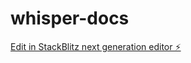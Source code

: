 # whisper-docs

[Edit in StackBlitz next generation editor ⚡️](https://stackblitz.com/~/github.com/ukeSJTU/whisper-docs)